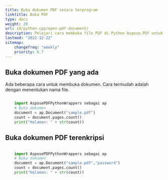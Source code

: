 ```yaml
---
title: Buka dokumen PDF secara terprogram
linktitle: Buka PDF
type: docs
weight: 20
url: id/python-cpp/open-pdf-document/
description: Pelajari cara membuka file PDF di Python Aspose.PDF untuk Python melalui pustaka C++. Anda dapat membuka PDF yang ada, dokumen dari stream, dan dokumen PDF terenkripsi.
lastmod: "2022-12-22"
sitemap:
    changefreq: "weekly"
    priority: 0.7
---
```


## Buka dokumen PDF yang ada

Ada beberapa cara untuk membuka dokumen. Cara termudah adalah dengan menentukan nama file.

```python

    import AsposePDFPythonWrappers sebagai ap
    # Buka dokumen
    document = ap.Document("sample.pdf")
    count = document.pages.count()
    print("Halaman: " + str(count))
```

## Buka dokumen PDF terenkripsi

```python

    import AsposePDFPythonWrappers sebagai ap
    # Buka dokumen
    document = ap.Document("sample.pdf","password")
    count = document.pages.count()
    print("Halaman: " + str(count))
```